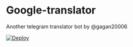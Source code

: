 # Google-translator
Another telegram translator bot by @gagan20006


[![Deploy](https://www.herokucdn.com/deploy/button.svg)](https://heroku.com/deploy?template=https://github.com/Gagan-10/Google-translator)
